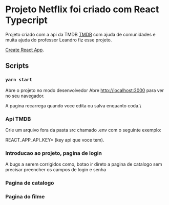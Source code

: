 # Projeto Netflix foi criado com React Typecript

Projeto criado com a api da TMDB [TMDB](https://www.themoviedb.org/?language=pt-BR) com ajuda de comunidades e muita ajuda do professor Leandro fiz esse projeto.

[Create React App](https://github.com/facebook/create-react-app).

## Scripts

### `yarn start`

Abre o projeto no modo desenvolvedor
Abre [http://localhost:3000](http://localhost:3000) para ver no seu navegador.

A pagina recarrega quando voce edita ou salva enquanto coda.\

### Api TMDB

Crie um arquivo fora da pasta src chamado .env com o seguinte exemplo:

REACT_APP_API_KEY= (key api que voce tem).

### Introducao ao projeto, pagina de login

A bugs a serem corrigidos como, botao ir direto a pagina de catalogo sem precisar preencher os campos de login e senha



### Pagina de catalogo


### Pagina do filme





